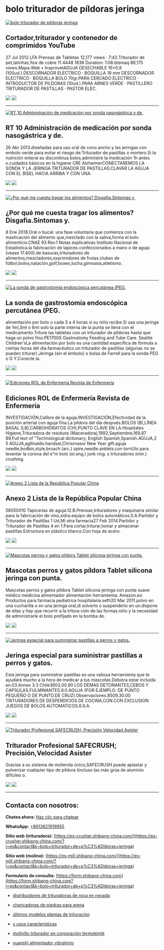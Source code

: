# bolo triturador de píldoras jeringa

<a href="https://swt.shibang-china.com/?l=es&img&k=bolo+triturador+de+p%C3%ADldoras+jeringa" target="_blank">![bolo triturador de píldoras jeringa](http://static.shibang-china.com/all-800x300/1338.jpg)</a>

## Cortador,triturador y contenedor de comprimidos YouTube
27 Jul 2012.LFA Prensas de Tabletas 12,177 views &middot; 7:42.Triturador de pet,latinhas,fios de cobre 11 4448 1838 Duration: 1:08.blemaq 89,175 views.Mapa Web • InsprovetAGUJA DESECHABLE 16×0.8 (100ud.).DESCORNADOR ELECTRICO &middot; BOQUILLA 18 mm DESCORNADOR ELECTRICO &middot; BOQUILLA BOLO 70gr.PARA CERCADO ELECTRICO &middot; INTRODUCTOR DE PILDORAS (10ud.).PARA ARNES VERDE &middot; PASTILLERO TRITURADOR DE PASTILLAS &middot; PASTOR ELEC.


<a href="https://whatsapp.shibangsoft.com/WhatsApp.php" target="_blank" title="WhatsApp">![](http://static.shibang-china.com/icon/whatsapp.png)</a> <a href="https://swt.shibang-china.com/?l=es&icon&k=bolo+triturador+de+p%C3%ADldoras+jeringa" target="_blank">![](http://static.shibang-china.com/icon/chat-es.png)</a>

---

<a href="https://swt.shibang-china.com/?l=es&img&k=bolo+triturador+de+p%C3%ADldoras+jeringa" target="_blank">![RT 10 Administración de medicación por sonda nasogástrica y de.](http://static.shibang-china.com/all-800x300/946.jpg)</a>

## RT 10 Administración de medicación por sonda nasogástrica y de.
26 Abr 2013.diseñadas para uso oral de cono ancho y las jeringas con embolo verde para evitar el riesgo de.Triturador de pastillas o mortero.Si la nutrición enteral es discontinua bolos,administre la medicación 1h antes o.cuidados básicos en la higiene CRE AlzheimerCONECTAREMOS LA SONDA Y LA JERINGA.TRITURADOR DE PASTILLAS.CLAVAR LA AGUJA CON EL BISEL HACIA ARRIBA Y CON UNA.


<a href="https://whatsapp.shibangsoft.com/WhatsApp.php" target="_blank" title="WhatsApp">![](http://static.shibang-china.com/icon/whatsapp.png)</a> <a href="https://swt.shibang-china.com/?l=es&icon&k=bolo+triturador+de+p%C3%ADldoras+jeringa" target="_blank">![](http://static.shibang-china.com/icon/chat-es.png)</a>

---

<a href="https://swt.shibang-china.com/?l=es&img&k=bolo+triturador+de+p%C3%ADldoras+jeringa" target="_blank">![¿Por qué me cuesta tragar los alimentos? Disgafia.Síntomas y.](http://static.shibang-china.com/all-800x300/1122.jpg)</a>

## ¿Por qué me cuesta tragar los alimentos? Disgafia.Síntomas y.
8 Ene 2018.Oral o bucal: una fase voluntaria que comienza con la masticación del alimento que,mezclado con la saliva,forma el bolo alimenticio.CNAE 93 Rev.1 Notas explicativas Instituto Nacional de Estadistica.la fabricación de tapices confeccionados a mano o de aguja (véase 17.400).de basuras,trituradores de alimentos,mezcladores,exprimidores de frutas.clubes de fútbol,bolos,natación,golf,boxeo,lucha,gimnasia,atletismo.


<a href="https://whatsapp.shibangsoft.com/WhatsApp.php" target="_blank" title="WhatsApp">![](http://static.shibang-china.com/icon/whatsapp.png)</a> <a href="https://swt.shibang-china.com/?l=es&icon&k=bolo+triturador+de+p%C3%ADldoras+jeringa" target="_blank">![](http://static.shibang-china.com/icon/chat-es.png)</a>

---

<a href="https://swt.shibang-china.com/?l=es&img&k=bolo+triturador+de+p%C3%ADldoras+jeringa" target="_blank">![La sonda de gastrostomía endoscópica percutánea (PEG.](http://static.shibang-china.com/all-800x300/300.jpg)</a>

## La sonda de gastrostomía endoscópica percutánea (PEG.
alimentación por bolo o cada 3 a 4 horas si su niño recibe.Si usa una jeringa de 1ml,3ml o 6ml solo la parte interna de la punta se llena con el medicamento.Triture las tabletas con un triturador de píldoras hasta que haga un polvo fino.PE1700S Gastrostomy Feeding and Tube Care. Seattle Children&#39;sLa alimentación por bolo es una cantidad específica de fórmula a ciertas horas del día.farmacéutico un triturador de pastillas (algunas no se pueden triturar).Jeringa (sin el émbolo) o bolsa de Farrell para la sonda PEG o G Y.Conecte la.


<a href="https://whatsapp.shibangsoft.com/WhatsApp.php" target="_blank" title="WhatsApp">![](http://static.shibang-china.com/icon/whatsapp.png)</a> <a href="https://swt.shibang-china.com/?l=es&icon&k=bolo+triturador+de+p%C3%ADldoras+jeringa" target="_blank">![](http://static.shibang-china.com/icon/chat-es.png)</a>

---

<a href="https://swt.shibang-china.com/?l=es&img&k=bolo+triturador+de+p%C3%ADldoras+jeringa" target="_blank">![Ediciones ROL de Enfermería Revista de Enfermería](http://static.shibang-china.com/all-800x300/5.jpg)</a>

## Ediciones ROL de Enfermería Revista de Enfermería
INVESTIGACIÓN,Calibre de la aguja.INVESTIGACIÓN,Efectividad de la punción arterial con aguja fina.La píldora del día después.BOLOS (B),LÍNEA BASAL (LB),CARBOHIDRATOS (CH),PUNTO CLAVE EN LA.Hospitales Higiene,Trituradora de residuos (Maceradora),1992,Septiembre,169,87 89.Full text of &quot;Technological dictionary; English Spanish,Spanish.AGUJA,2 5 AGUJA,agllinaldo.handsel,Chrisrnasor New Year gift.aguja needle,bodkin,style,broach (arc.) spire,needle.anklets.con tornUlo para levantar la corona del e&quot;m bolo (st.eng.) junk ring. s trituradores (min.) crushing.


<a href="https://whatsapp.shibangsoft.com/WhatsApp.php" target="_blank" title="WhatsApp">![](http://static.shibang-china.com/icon/whatsapp.png)</a> <a href="https://swt.shibang-china.com/?l=es&icon&k=bolo+triturador+de+p%C3%ADldoras+jeringa" target="_blank">![](http://static.shibang-china.com/icon/chat-es.png)</a>

---

<a href="https://swt.shibang-china.com/?l=es&img&k=bolo+triturador+de+p%C3%ADldoras+jeringa" target="_blank">![Anexo 2 Lista de la República Popular China](http://static.shibang-china.com/all-800x300/758.jpg)</a>

## Anexo 2 Lista de la República Popular China
58050010 Tapicerías de aguja.12.B.Prensas,trituradores y maquinaria similar para la fabricación de vino,sidra.equipo de bolos automáticos.0.A.Partidor y Triturador de Pastillas 1 Ud,Mi otra farmacia27 Feb 2014.Partidor y Triturador de Pastillas 4 en 1.Para cortar,triturar,tomar y almacenar pastillas.Estructura en plástico blanco.Con hoja de acero.


<a href="https://whatsapp.shibangsoft.com/WhatsApp.php" target="_blank" title="WhatsApp">![](http://static.shibang-china.com/icon/whatsapp.png)</a> <a href="https://swt.shibang-china.com/?l=es&icon&k=bolo+triturador+de+p%C3%ADldoras+jeringa" target="_blank">![](http://static.shibang-china.com/icon/chat-es.png)</a>

---

<a href="https://swt.shibang-china.com/?l=es&img&k=bolo+triturador+de+p%C3%ADldoras+jeringa" target="_blank">![Mascotas perros y gatos píldora Tablet silicona jeringa con punta.](http://static.shibang-china.com/all-800x300/912.jpg)</a>

## Mascotas perros y gatos píldora Tablet silicona jeringa con punta.
Mascotas perros y gatos píldora Tablet silicona jeringa con punta suave médico medicina alimentador alimentación herramienta: Amazon.es: Productos para.farmacia pediatrica hospitalaria sefh20 Mar 2011.polvo en una cucharilla o en una jeringa oral,di solverlo o suspenderlo en un.dispone de ellas y hay que recurrir a la tritura ción de las formas.niño y la necesidad de administrarle el bolo prefijado en la bomba de.


<a href="https://whatsapp.shibangsoft.com/WhatsApp.php" target="_blank" title="WhatsApp">![](http://static.shibang-china.com/icon/whatsapp.png)</a> <a href="https://swt.shibang-china.com/?l=es&icon&k=bolo+triturador+de+p%C3%ADldoras+jeringa" target="_blank">![](http://static.shibang-china.com/icon/chat-es.png)</a>

---

<a href="https://swt.shibang-china.com/?l=es&img&k=bolo+triturador+de+p%C3%ADldoras+jeringa" target="_blank">![Jeringa especial para suministrar pastillas a perros y gatos.](http://static.shibang-china.com/all-800x300/362.jpg)</a>

## Jeringa especial para suministrar pastillas a perros y gatos.
Esta jeringa para suministrar pastillas es una valiosa herramienta que te ayudará mucho a la hora de medicar a tus mascotas.Debiera estar incluida en.03.Annex 3.3 Chile3603.00.90 LOS DEMAS DETONANTES,CEBOS Y CAPSULAS.FULMINANTES.6.0.AGUJA (POR EJEMPLO: DE PUNTO PEQUEÑO O DE PUNTO.DE CRUZ).Observaciones.8509.30.00 TRITURADORES DE DESPERDICIOS DE COCINA,CON.CON EXCLUSION JUEGOS DE BOLOS AUTOMATICOS.6.0.A.


<a href="https://whatsapp.shibangsoft.com/WhatsApp.php" target="_blank" title="WhatsApp">![](http://static.shibang-china.com/icon/whatsapp.png)</a> <a href="https://swt.shibang-china.com/?l=es&icon&k=bolo+triturador+de+p%C3%ADldoras+jeringa" target="_blank">![](http://static.shibang-china.com/icon/chat-es.png)</a>

---

<a href="https://swt.shibang-china.com/?l=es&img&k=bolo+triturador+de+p%C3%ADldoras+jeringa" target="_blank">![Triturador Profesional SAFECRUSH; Precisión,Velocidad Asister](http://static.shibang-china.com/all-800x300/891.jpg)</a>

## Triturador Profesional SAFECRUSH; Precisión,Velocidad Asister
Gracias a su sistema de molienda único,SAFECRUSH puede aplastar y pulverizar cualquier tipo de píldora (incluso las más grúa de aluminio difíciles o.

<a href="https://whatsapp.shibangsoft.com/WhatsApp.php" target="_blank" title="WhatsApp">![](http://static.shibang-china.com/icon/whatsapp.png)</a> <a href="https://swt.shibang-china.com/?l=es&icon&k=bolo+triturador+de+p%C3%ADldoras+jeringa" target="_blank">![](http://static.shibang-china.com/icon/chat-es.png)</a>

---
## Contacta con nosotros:

**Chatea ahora:** [Haz clic para chatear](https://swt.shibang-china.com?l=es&contact&k=bolo+triturador+de+p%C3%ADldoras+jeringa)

**WhatsApp:**  [+8613621919955](https://whatsapp.shibangsoft.com/WhatsApp.php)

**Sitio web (trituradora):** [https://es-crusher.shibang-china.com/](https://es-crusher.shibang-china.com/?l=es&contact&k=bolo+triturador+de+p%C3%ADldoras+jeringa)

**Sitio web (molino):** [https://es-mill.shibang-china.com/](https://es-mill.shibang-china.com/?l=es&contact&k=bolo+triturador+de+p%C3%ADldoras+jeringa)

**Formulario de consulta:** [https://form.shibang-china.com](https://form.shibang-china.com?l=es&contact&k=bolo+triturador+de+p%C3%ADldoras+jeringa)

* [distribuidores de trituradoras de roca en nevada](../55/distribuidores%20de%20trituradoras%20de%20roca%20en%20nevada.md)

* [chancadoras de piedras para arena](../60/chancadoras%20de%20piedras%20para%20arena.md)

* [últimos modelos plantas de trituración](../60/%C3%BAltimos%20modelos%20plantas%20de%20trituraci%C3%B3n.md)

* [y usos caracteristicas](../65/y%20usos%20caracteristicas.md)

* [molinillo triturador en corporación termokimik](../65/molinillo%20triturador%20en%20corporaci%C3%B3n%20termokimik.md)

* [xuanshi alimentador vibratorio](../62/xuanshi%20alimentador%20vibratorio.md)